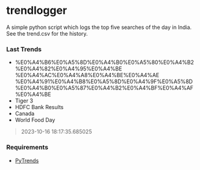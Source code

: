# trendlogger
A simple python script which logs the top five searches of the day in India.<br>See the trend.csv for the history.<br>

<!-- Last Trends -->
### Last Trends
* %E0%A4%B6%E0%A5%8D%E0%A4%B0%E0%A5%80%E0%A4%B2%E0%A4%82%E0%A4%95%E0%A4%BE %E0%A4%AC%E0%A4%A8%E0%A4%BE%E0%A4%AE %E0%A4%91%E0%A4%B8%E0%A5%8D%E0%A4%9F%E0%A5%8D%E0%A4%B0%E0%A5%87%E0%A4%B2%E0%A4%BF%E0%A4%AF%E0%A4%BE
* Tiger 3
* HDFC Bank Results
* Canada
* World Food Day
> 2023-10-16 18:17:35.685025

<!-- Requirements -->
### Requirements
* [PyTrends](https://github.com/dreyco676/pytrends)
